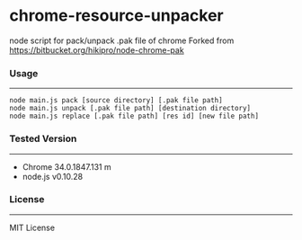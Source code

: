 chrome-resource-unpacker
=============
node script for pack/unpack .pak file of chrome
Forked from https://bitbucket.org/hikipro/node-chrome-pak


### Usage ###
-------------
    node main.js pack [source directory] [.pak file path]
    node main.js unpack [.pak file path] [destination directory]
    node main.js replace [.pak file path] [res id] [new file path]


### Tested Version ###
-------------
* Chrome 34.0.1847.131 m
* node.js v0.10.28


### License ###
-------------
MIT License

